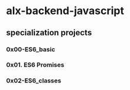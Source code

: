 # alx-backend-javascript

## specialization projects

### 0x00-ES6_basic

### 0x01. ES6 Promises

### 0x02-ES6_classes
